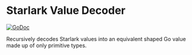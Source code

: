 # Starlark Value Decoder
[![GoDoc](https://godoc.org/github.com/c4milo/starlark-decoder?status.svg)](https://godoc.org/github.com/c4milo/starlark-decoder)

Recursively decodes Starlark values into an equivalent shaped Go value made up
of only primitive types.
